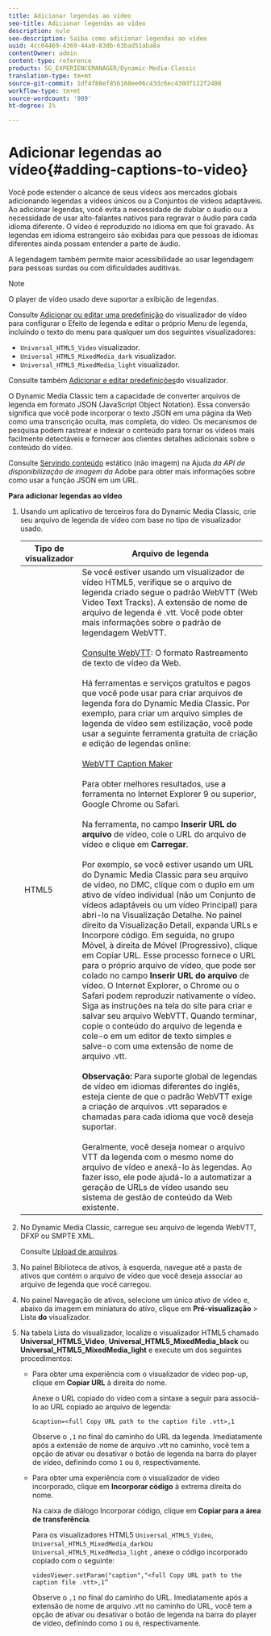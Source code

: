 ```yaml
---
title: Adicionar legendas ao vídeo
seo-title: Adicionar legendas ao vídeo
description: nulo
seo-description: Saiba como adicionar legendas ao vídeo
uuid: 4cc64469-4369-44a9-83db-63bad51aba8a
contentOwner: admin
content-type: reference
products: SG_EXPERIENCEMANAGER/Dynamic-Media-Classic
translation-type: tm+mt
source-git-commit: 1df4f88ef856160ee06c43dc6ec430df122f2408
workflow-type: tm+mt
source-wordcount: '909'
ht-degree: 1%

---
```



# Adicionar legendas ao vídeo{#adding-captions-to-video}

Você pode estender o alcance de seus vídeos aos mercados globais adicionando legendas a vídeos únicos ou a Conjuntos de vídeos adaptáveis. Ao adicionar legendas, você evita a necessidade de dublar o áudio ou a necessidade de usar alto-falantes nativos para regravar o áudio para cada idioma diferente. O vídeo é reproduzido no idioma em que foi gravado. As legendas em idioma estrangeiro são exibidas para que pessoas de idiomas diferentes ainda possam entender a parte de áudio.

A legendagem também permite maior acessibilidade ao usar legendagem para pessoas surdas ou com dificuldades auditivas.

>[!NOTE]
>
>O player de vídeo usado deve suportar a exibição de legendas.

Consulte [Adicionar ou editar uma predefinição](previewing-videos-video-viewer.md#adding_or_editing_a_video_viewer_preset) do visualizador de vídeo para configurar o Efeito de legenda e editar o próprio Menu de legenda, incluindo o texto do menu para qualquer um dos seguintes visualizadores:

* `Universal_HTML5_Video` visualizador.
* `Universal_HTML5_MixedMedia_dark` visualizador.
* `Universal_HTML5_MixedMedia_light` visualizador.

Consulte também [Adicionar e editar predefinições](application-setup.md#adding_and_editing_viewer_presets)do visualizador.

O Dynamic Media Classic tem a capacidade de converter arquivos de legenda em formato JSON (JavaScript Object Notation). Essa conversão significa que você pode incorporar o texto JSON em uma página da Web como uma transcrição oculta, mas completa, do vídeo. Os mecanismos de pesquisa podem rastrear e indexar o conteúdo para tornar os vídeos mais facilmente detectáveis e fornecer aos clientes detalhes adicionais sobre o conteúdo do vídeo.

Consulte [Servindo conteúdo](https://docs.adobe.com/content/help/en/dynamic-media-developer-resources/image-serving-api/image-serving-api/c-serving-static-nonimage-contents.html) estático (não imagem) na Ajuda *da API de disponibilização de imagem da* Adobe para obter mais informações sobre como usar a função JSON em um URL.

**Para adicionar legendas ao vídeo**

1. Usando um aplicativo de terceiros fora do Dynamic Media Classic, crie seu arquivo de legenda de vídeo com base no tipo de visualizador usado.

   | Tipo de visualizador | Arquivo de legenda |
   |--- |--- |
   | HTML5 | Se você estiver usando um visualizador de vídeo HTML5, verifique se o arquivo de legenda criado segue o padrão WebVTT (Web Video Text Tracks). A extensão de nome de arquivo de legenda é .vtt. Você pode obter mais informações sobre o padrão de legendagem WebVTT.<br><br>[Consulte WebVTT](https://dev.w3.org/html5/webvtt/): O formato Rastreamento de texto de vídeo da Web. <br><br>Há ferramentas e serviços gratuitos e pagos que você pode usar para criar arquivos de legenda fora do Dynamic Media Classic. Por exemplo, para criar um arquivo simples de legenda de vídeo sem estilização, você pode usar a seguinte ferramenta gratuita de criação e edição de legendas online: <br><br>[WebVTT Caption Maker](https://testdrive-archive.azurewebsites.net/Graphics/CaptionMaker/Default.html) <br><br>Para obter melhores resultados, use a ferramenta no Internet Explorer 9 ou superior, Google Chrome ou Safari. <br><br>Na ferramenta, no campo <b>Inserir URL do arquivo</b> de vídeo, cole o URL do arquivo de vídeo e clique em <b>Carregar</b>. <br><br>Por exemplo, se você estiver usando um URL do Dynamic Media Classic para seu arquivo de vídeo, no DMC, clique com o duplo em um ativo de vídeo individual (não um Conjunto de vídeos adaptáveis ou um vídeo Principal) para abri-lo na Visualização Detalhe. No painel direito da Visualização Detail, expanda URLs e Incorpore código. Em seguida, no grupo Móvel, à direita de Móvel (Progressivo), clique em Copiar URL. Esse processo fornece o URL para o próprio arquivo de vídeo, que pode ser colado no campo <b>Inserir URL do arquivo</b> de vídeo. O Internet Explorer, o Chrome ou o Safari podem reproduzir nativamente o vídeo. Siga as instruções na tela do site para criar e salvar seu arquivo WebVTT. Quando terminar, copie o conteúdo do arquivo de legenda e cole-o em um editor de texto simples e salve-o com uma extensão de nome de arquivo .vtt. <br><br><b>Observação:</b> Para suporte global de legendas de vídeo em idiomas diferentes do inglês, esteja ciente de que o padrão WebVTT exige a criação de arquivos .vtt separados e chamadas para cada idioma que você deseja suportar. <br><br>Geralmente, você deseja nomear o arquivo VTT da legenda com o mesmo nome do arquivo de vídeo e anexá-lo às legendas. Ao fazer isso, ele pode ajudá-lo a automatizar a geração de URLs de vídeo usando seu sistema de gestão de conteúdo da Web existente. |

1. No Dynamic Media Classic, carregue seu arquivo de legenda WebVTT, DFXP ou SMPTE XML.

   Consulte [Upload de arquivos](uploading-files.md#uploading_files).

1. No painel Biblioteca de ativos, à esquerda, navegue até a pasta de ativos que contém o arquivo de vídeo que você deseja associar ao arquivo de legenda que você carregou.
1. No painel Navegação de ativos, selecione um único ativo de vídeo e, abaixo da imagem em miniatura do ativo, clique em **Pré-visualização** > Lista **do** visualizador.
1. Na tabela Lista do visualizador, localize o visualizador HTML5 chamado **Universal_HTML5_Video**, **Universal_HTML5_MixedMedia_black** ou **Universal_HTML5_MixedMedia_light** e execute um dos seguintes procedimentos:

   * Para obter uma experiência com o visualizador de vídeo pop-up, clique em **Copiar URL** à direita do nome.

      Anexe o URL copiado do vídeo com a sintaxe a seguir para associá-lo ao URL copiado ao arquivo de legenda:

      `&caption=<full Copy URL path to the caption file .vtt>,1`

      Observe o `,1` no final do caminho do URL da legenda. Imediatamente após a extensão de nome de arquivo .vtt no caminho, você tem a opção de ativar ou desativar o botão de legenda na barra do player de vídeo, definindo como `1` ou `0`, respectivamente.

   * Para obter uma experiência com o visualizador de vídeo incorporado, clique em **Incorporar código** à extrema direita do nome.

      Na caixa de diálogo Incorporar código, clique em **Copiar para a área de transferência**.

      Para os visualizadores HTML5 `Universal_HTML5_Video`, `Universal_HTML5_MixedMedia_dark`ou `Universal_HTML5_MixedMedia_light` , anexe o código incorporado copiado com o seguinte:

      `videoViewer.setParam("caption","<full Copy URL path to the caption file .vtt>,1”`

      Observe o `,1` no final do caminho do URL. Imediatamente após a extensão de nome de arquivo .vtt no caminho do URL, você tem a opção de ativar ou desativar o botão de legenda na barra do player de vídeo, definindo como `1` ou `0`, respectivamente.

